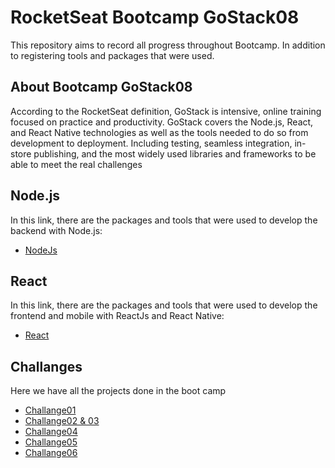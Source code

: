 # RocketSeat Bootcamp GoStack08
This repository aims to record all progress throughout Bootcamp. In addition to registering tools and packages that were used.

## About Bootcamp GoStack08
According to the RocketSeat definition, GoStack is intensive, online training focused on practice and productivity. GoStack covers the Node.js, React, and React Native technologies as well as the tools needed to do so from development to deployment. Including testing, seamless integration, in-store publishing, and the most widely used libraries and frameworks to be able to meet the real challenges

## Node.js
In this link, there are the packages and tools that were used to develop the backend with Node.js:
* [NodeJs](https://github.com/AlvaroYmagawa/GoStack8/tree/master/Node.js)

## React
In this link, there are the packages and tools that were used to develop the frontend and mobile with ReactJs and React Native:
* [React](https://github.com/AlvaroYmagawa/GoStack8/tree/master/React)


## Challanges
Here we have all the projects done in the boot camp
* [Challange01](https://github.com/AlvaroYmagawa/GoStack08-Challenge01)
* [Challange02 & 03](https://github.com/AlvaroYmagawa/GoStack08-Meetapp)
* [Challange04](https://github.com/AlvaroYmagawa/GoStack08-Challange04)
* [Challange05](https://github.com/AlvaroYmagawa/Challange05-GetRepo)
* [Challange06](https://github.com/AlvaroYmagawa/Challange06-GetStars/tree/master)

